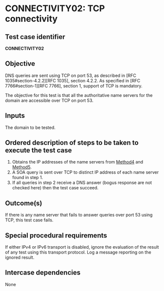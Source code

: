 # CONNECTIVITY02: TCP connectivity

## Test case identifier

**CONNECTIVITY02**

## Objective

DNS queries are sent using TCP on port 53, as described in
[RFC 1035#section-4.2.2][RFC 1035], section 4.2.2. As specified in
[RFC 7766#section-1][RFC 7766], section 1, support of TCP is mandatory.

The objective for this test is that all the authoritative name servers for
the domain are accessible over TCP on port 53.

## Inputs

The domain to be tested.

## Ordered description of steps to be taken to execute the test case

1. Obtains the IP addresses of the name servers from [Method4] and
   [Method5].
2. A SOA query is sent over TCP to distinct IP address of each name server
   found in step 1.
3. If all queries in step 2 receive a DNS answer (bogus response are not
   checked here) then the test case succeed.

## Outcome(s)

If there is any name server that fails to answer queries over port 53 using
TCP, this test case fails.

## Special procedural requirements

If either IPv4 or IPv6 transport is disabled, ignore the evaluation of the
result of any test using this transport protocol. Log a message reporting
on the ignored result.

## Intercase dependencies

None

[Method4]:                                   ../Methods.md#method-4-obtain-glue-address-records-from-parent
[Method5]:                                   ../Methods.md#method-5-obtain-the-name-server-address-records-from-child
[RFC 1035#section-4.2.2]:                    https://tools.ietf.org/html/rfc1035#section-4.2.2
[RFC 7766#section-1]:                        https://tools.ietf.org/html/rfc7766#section-1


